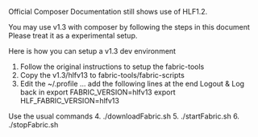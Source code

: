 Official Composer Documentation still shows use of HLF1.2. 

You may use v1.3 with composer by following the steps in this document
Please treat it as a experimental setup.

Here is how you can setup a  v1.3 dev environment

1. Follow the original instructions to setup the fabric-tools
2. Copy the v1.3/hlfv13 to fabric-tools/fabric-scripts
3. Edit the ~/.profile ... add the following lines at the end Logout & Log back in
    export FABRIC_VERSION=hlfv13
    export HLF_FABRIC_VERSION=hlfv13

Use the usual commands
4. ./downloadFabric.sh
5. ./startFabric.sh
6. ./stopFabric.sh